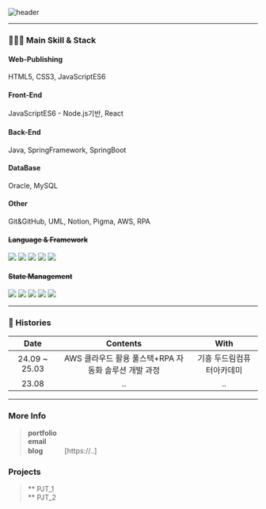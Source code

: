 ![header](https://capsule-render.vercel.app/api?type=wave&color=auto&height=300&section=header&text=AWS%20%7e%20RPA&fontSize=90)
<!-- 
![header](https://capsule-render.vercel.app/api?type=waving&color=0:66d9e8,100:eebefa&height=350&section=header&text=yoonOcean's%20GitHub&animation=twinkling&fontSize=50&fontColor=ffffff&fontAlignY=41&desc=Software%20Engineer,%20Frontend&rotate=0)

<h3 align="center">
Hello ! 👋 Welcome to My Repositories &nbsp; <img src="https://hits.seeyoufarm.com/api/count/incr/badge.svg?url=https%3A%2F%2Fgithub.com%2Fsteven-yn&count_bg=%2379C83D&title_bg=%23555555&icon=&icon_color=%23E7E7E7&title=hits&edge_flat=false"/>
</h3>
-->

---

### 👩🏻‍💻 Main Skill & Stack

<div>

#### Web-Publishing
HTML5, CSS3, JavaScriptES6

#### Front-End
JavaScriptES6 - Node.js기반, React

#### Back-End
Java, SpringFramework, SpringBoot

#### DataBase
Oracle, MySQL

#### Other
Git&GitHub, UML, Notion, Pigma, AWS, RPA


#### <s>Language & Framework</s>

<img src="https://img.shields.io/badge/typescript-1c7ed6?style=for-the-badge&logo=typescript&logoColor=fff"/>
<img src="https://img.shields.io/badge/react-61DAFB?style=for-the-badge&logo=react&logoColor=000"/>
<img src="https://img.shields.io/badge/next.js-000000?style=for-the-badge&logo=next.js&logoColor=fff"/>
<img src="https://img.shields.io/badge/vue-4FC08D?style=for-the-badge&logo=vue.js&logoColor=fff"/>
<img src="https://img.shields.io/badge/nuxt-00DC82?style=for-the-badge&logo=nuxt.js&logoColor=fff"/>
<br>

#### <s>State Management</s>

<img src="https://img.shields.io/badge/React_Query-FF4154?style=for-the-badge&logo=reactquery&logoColor=fff"/>
<img src="https://img.shields.io/badge/Recoil-0067A3?style=for-the-badge&logo=recoil&logoColor=fff"/>
<img src="https://img.shields.io/badge/Zustand-D9411E?style=for-the-badge&logo=zustand&logoColor=fff"/>
<img src="https://img.shields.io/badge/apollo_client-311C87?style=for-the-badge&logo=apollographql&logoColor=fff"/>
<img src="https://img.shields.io/badge/redux-764ABC?style=for-the-badge&logo=redux&logoColor=fff"/>
<br>

<!-- 
#### <s>UI Framework & Library</s>

<img src="https://img.shields.io/badge/shadcn_ui-000000?style=for-the-badge&logo=shadcnui&logoColor=fff"/>
<img src="https://img.shields.io/badge/chakra_ui-319795?style=for-the-badge&logo=chakraui&logoColor=fff"/>
<img src="https://img.shields.io/badge/react_hook_form-EC5990?style=for-the-badge&logo=reacthookform&logoColor=fff"/>
<br>

#### <s>Style</s>

<img src="https://img.shields.io/badge/sass-CC6699?style=for-the-badge&logo=sass&logoColor=fff"/>
<img src="https://img.shields.io/badge/styled_components-DB7093?style=for-the-badge&logo=styled-components&logoColor=fff"/>
<img src="https://img.shields.io/badge/emotion-DB7093?style=for-the-badge&logo=emotion&logoColor=fff"/>
<img src="https://img.shields.io/badge/vanilla_extract-DB7093?style=for-the-badge&logo=vanilla-extract&logoColor=fff"/>
<img src="https://img.shields.io/badge/tailwind-06B6D4?style=for-the-badge&logo=tailwindcss&logoColor=fff"/>
<br>

#### <s>Bundler & Package Manager</s>

<img src="https://img.shields.io/badge/Webpack-8DD6F9?style=for-the-badge&logo=webpack&logoColor=000"/>
<img src="https://img.shields.io/badge/vite-646CFF?style=for-the-badge&logo=vite&logoColor=fff"/>
<img src="https://img.shields.io/badge/PNPM_Monorepo-F69220?style=for-the-badge&logo=pnpm&logoColor=fff"/>
<br>

#### <s>Documentation & Test</s>

<img src="https://img.shields.io/badge/Storybook-FF4785?style=for-the-badge&logo=storybook&logoColor=fff"/>
<img src="https://img.shields.io/badge/Jest-C21325?style=for-the-badge&logo=Jest&logoColor=fff"/>
<br>

#### <s>CI / CD & Cloud Service</s>

<img src="https://img.shields.io/badge/docker-2496ED?style=for-the-badge&logo=docker&logoColor=fff"/>
<img src="https://img.shields.io/badge/Github_Actions-2088FF?style=for-the-badge&logo=githubactions&logoColor=fff"/>
<img src="https://img.shields.io/badge/Vercel-000000?style=for-the-badge&logo=vercel&logoColor=fff"/>
<img src="https://img.shields.io/badge/Koyep-121212?style=for-the-badge&logo=koyep&logoColor=fff"/>
<img src="https://img.shields.io/badge/gcp-4285F4?style=for-the-badge&logo=googlecloud&logoColor=fff"/>
<img src="https://img.shields.io/badge/cloudflare-F38020?style=for-the-badge&logo=cloudflare&logoColor=fff"/>
<br>

#### Server & Database

<img src="https://img.shields.io/badge/nginx-009639?style=for-the-badge&logo=nginx&logoColor=fff"/>
<img src="https://img.shields.io/badge/Node.js-74b816?style=for-the-badge&logo=node.js&logoColor=fff"/>
<img src="https://img.shields.io/badge/NestJS-E0234E?style=for-the-badge&logo=NestJS&logoColor=fff"/>
<img src="https://img.shields.io/badge/GraphQL-E10098?style=for-the-badge&logo=GraphQL&logoColor=fff">
<img src="https://img.shields.io/badge/PostgreSQL-4169E1?style=for-the-badge&logo=PostgreSQL&logoColor=fff">
</div>
-->
<!-- 
#### 🛠 사용해본 Skill & Stack

<h4>
  <img src="https://img.shields.io/badge/aws_ec2-FF9900?style=for-the-badge&logo=awsamplify&logoColor=fff"/>
  <img src="https://img.shields.io/badge/swc-ffffff?style=for-the-badge&logo=swc&logoColor=000"/>
  <img src="https://img.shields.io/badge/heroku-430098?style=for-the-badge&logo=heroku&logoColor=fff"/>
  <img src="https://img.shields.io/badge/MongoDB-47A248?style=for-the-badge&logo=MongoDB&logoColor=fff"/>
<img src="https://img.shields.io/badge/three.js-000000?style=for-the-badge&logo=three.js&logoColor=fff"/>
<img src="https://img.shields.io/badge/flutter-02569B?style=for-the-badge&logo=flutter&logoColor=fff"/>
<img src="https://img.shields.io/badge/svelte-FF3E00?style=for-the-badge&logo=svelte&logoColor=fff"/>
<img src="https://img.shields.io/badge/Rust-000000?style=for-the-badge&logo=Rust&logoColor=fff" />
</h4>
 -->

---
  
### 🎥 Histories
<!-- | 23.06 | Dear-My-Univerest | 개인 프로젝트 | -->
<div align="center">
  
| Date | Contents | With |
|:---:|:---:|:---:|
| 24.09 ~ 25.03 | AWS 클라우드 활용 풀스택+RPA 자동화 솔루션 개발 과정 | 기흥 두드림컴퓨터아카데미 |
| 23.08 | .. | .. |

<!--
| 24.01 | 데이터메이커 프론트엔드 파트 주임연구원 | Datamaker |
| 23.08 | 2023 INFCON Offline Session Visit | Inflearn |
| 23.07 | 구름톤 in Jeju 6기 (우수상) | Kakao X Goorm |
| 23.06 | 스토리북과 함께하는 컴포넌트 주도 개발 | wanted 프리온보딩 6월 - 장현석 |
| 23.04 | React-Bubblytip | 개인 프로젝트 |
| 23.04 | 프론트엔드 여행자를 위한 리액트 해부학 | wanted 프리온보딩 4월 - 강병진 |
| 23.03 | 로그인 기능 구현, 하나부터 열까지! | wanted 프리온보딩 3월 - 신성환 |
| 22.05 | (현재) petBook 프로젝트 프론트엔드 개발, 팀 리더 | K-Slave - petBook |
| 22.04 ~ 23.06 | 다이닝코드 웹 프론트엔드 개발자 | DiningCode |
| 22.01 ~ 22.02 | 바닐라 자바스크립트 를 사용한 SPA 게시판 개발 | ZUM Internet 과제전형 |
| 22.01 | Hyades 프로젝트 프론트엔드 개발 (FE Team Leader) | PSG - Hyades project |
| 21.07 ~ 22.11 | 파이썬과 R을 활용한 빅데이터 UI 개발자 과정 수료 (국비지원) | 안산 이젠컴퓨터아카데미 |
| 21.02 ~ 21.04 | HW FPGA 개발자 | Neo Health Technology |
| 14.03 ~ 21.03 | 반도체 공학과 학사 졸업 | 청주대학교 |
-->
  
</div>

---

### More Info 
> **portfolio** \
> **email** \
> **blog**&nbsp;&nbsp; 　　  [https://..]

<!--
**1994.10.09** 생, 현재 경기도 안산시 거주중, 프론트엔드 개발자 \
새로운 것에 호기심이 많고 도전을 항상 즐깁니다.

> **portfolio**　[Notion Portfolio](https://yoon0cean.notion.site/Junior-Frontend-Developer-Portfoilo-35564255600a45fc9f3e0207f2dc0ad3) \
> **email** 　　 ssungyeon94@gmail.com \
> **blog**&nbsp;&nbsp; 　　  [https://yoonocean.tistory.com/](https://yoonocean.tistory.com/)

![Anurag's GitHub stats](https://github-readme-stats-sigma-five.vercel.app/api?username=steven-yn&show_icons=true&theme=tokyonight) 
-->
<!-- [![Solved.ac Profile](http://mazassumnida.wtf/api/v2/generate_badge?boj=dus1009)](https://solved.ac/dus1009/) -->
<!--
[![Top Langs](https://github-readme-stats.vercel.app/api/top-langs/?username=steven-yn&hide=jupyternotebook,java&layout=compact)](https://github.com/anuraghazra/github-readme-stats)
-->
### Projects
> ** PJT_1 \
> ** PJT_2

<!--
> **petBook** &nbsp; https://petbook.site/ \
> **OceanVue** &nbsp; https://oceanvue-steven-yn.koyeb.app/
-->
